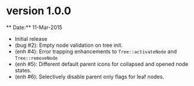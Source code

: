 version 1.0.0
=============
** Date:** 11-Mar-2015

- Initial release
- (bug #2): Empty node validation on tree init.
- (enh #4): Error trapping enhancements to `Tree::activateNode` and `Tree::removeNode`
- (enh #5): Different default parent icons for collapsed and opened node states.
- (enh #6): Selectively disable parent only flags for leaf nodes.
